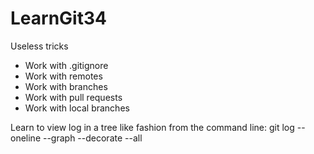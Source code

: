 # LearnGit34
Useless tricks
* Work with .gitignore
* Work with remotes
* Work with branches
* Work with pull requests
* Work with local branches

Learn to view log in a tree like fashion from the command line:
git log --oneline --graph --decorate --all
